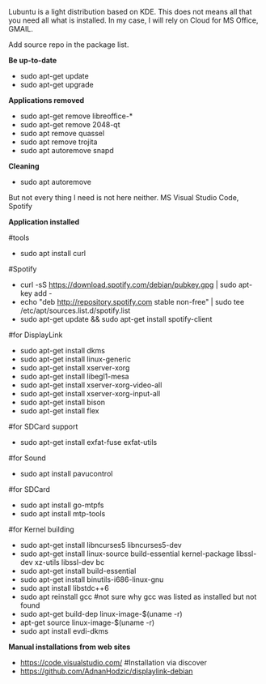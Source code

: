 Lubuntu is a light distribution based on KDE. This does not means all that you need all what is installed. In my case, I will rely on Cloud for MS Office, GMAIL.

Add source repo in the package list.

**Be up-to-date**
* sudo apt-get update
* sudo apt-get upgrade


**Applications removed**
* sudo apt-get remove libreoffice-*
* sudo apt-get remove 2048-qt
* sudo apt remove quassel
* sudo apt remove trojita
* sudo apt autoremove snapd

**Cleaning**
* sudo apt autoremove


But not every thing I need is not here neither. MS Visual Studio Code, Spotify

**Application installed**

#tools
* sudo apt install curl

#Spotify
* curl -sS https://download.spotify.com/debian/pubkey.gpg | sudo apt-key add -
* echo "deb http://repository.spotify.com stable non-free" | sudo tee /etc/apt/sources.list.d/spotify.list
* sudo apt-get update && sudo apt-get install spotify-client

#for DisplayLink
* sudo apt-get install dkms
* sudo apt-get install linux-generic
* sudo apt-get install xserver-xorg
* sudo apt-get install libegl1-mesa
* sudo apt-get install xserver-xorg-video-all
* sudo apt-get install xserver-xorg-input-all
* sudo apt-get install bison
* sudo apt-get install flex

#for SDCard support
* sudo apt-get install exfat-fuse exfat-utils

#for Sound
* sudo apt install pavucontrol

#for SDCard
* sudo apt install go-mtpfs
* sudo apt install mtp-tools

#for Kernel building
* sudo apt-get install libncurses5 libncurses5-dev
* sudo apt-get install linux-source build-essential kernel-package libssl-dev xz-utils libssl-dev bc
* sudo apt-get install build-essential
* sudo apt-get install binutils-i686-linux-gnu
* sudo apt install libstdc++6
* sudo apt reinstall gcc #not sure why gcc was listed as installed but not found
* sudo apt-get build-dep linux-image-$(uname -r)
* apt-get source linux-image-$(uname -r)
* sudo apt install evdi-dkms


**Manual installations from web sites**
* https://code.visualstudio.com/ #Installation via discover
* https://github.com/AdnanHodzic/displaylink-debian

